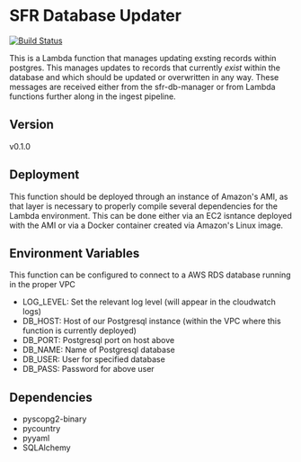# SFR Database Updater

[![Build Status](https://travis-ci.com/NYPL/sfr-db-updater.svg?token=Fv4twsPZbkerqgdJB89v&branch=development)](https://travis-ci.com/NYPL/sfr-db-updater)

This is a Lambda function that manages updating exsting records within postgres. This manages updates to records that currently *exist* within the database and which should be updated or overwritten in any way. These messages are received either from the sfr-db-manager or from Lambda functions further along in the ingest pipeline.

## Version
v0.1.0

## Deployment
This function should be deployed through an instance of Amazon's AMI, as that layer is necessary to properly compile several dependencies for the Lambda environment. This can be done either via an EC2 isntance deployed with the AMI or via a Docker container created via Amazon's Linux image.


## Environment Variables
This function can be configured to connect to a AWS RDS database running in the proper VPC

- LOG_LEVEL: Set the relevant log level (will appear in the cloudwatch logs)
- DB_HOST: Host of our Postgresql instance (within the VPC where this function is currently deployed)
- DB_PORT: Postgresql port on host above
- DB_NAME: Name of Postgresql database
- DB_USER: User for specified database
- DB_PASS: Password for above user

## Dependencies
- pyscopg2-binary
- pycountry
- pyyaml
- SQLAlchemy